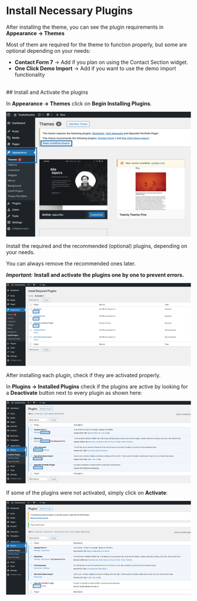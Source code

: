 # Install Necessary Plugins

After installing the theme, you can see the plugin requirements in **Appearance -> Themes**

Most of them are required for the theme to function properly, but some are optional depending on your needs:

- **Contact Form 7** -> Add if you plan on using the Contact Section widget.
- **One Click Demo Import** -> Add if you want to use the demo import functionality

<br/>
## Install and Activate the plugins

In **Appearance -> Themes** click on **Begin Installing Plugins**.
<br/>

![](../../static/img/step4.png)
<br/>

Install the required and the recommended (optional) plugins, depending on your needs.

You can always remove the recommended ones later.

**_Important:_** **Install and activate the plugins one by one to prevent errors.**
<br/>

![](../../static/img/step5.png)
<br/>

After installing each plugin, check if they are activated properly.

In **Plugins -> Installed Plugins** check if the plugins are active by looking for a **Deactivate** button next to every plugin as shown here:

![](../../static/img/installed-plugins.png)
<br/>

If some of the plugins were not activated, simply click on **Activate**:

![](../../static/img/activate.png)
